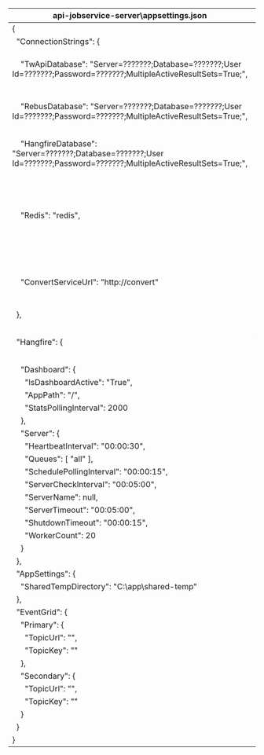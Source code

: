 | api-jobservice-server\appsettings.json                                                                                     | Description                                                      |
|----------------------------------------------------------------------------------------------------------------------------|------------------------------------------------------------------|
| {                                                                                                                          |                                                                  |
|   "ConnectionStrings": {                                                                                                   |                                                                  |
|     "TwApiDatabase": "Server=???????;Database=???????;User Id=???????;Password=???????;MultipleActiveResultSets=True;",    | Login server database SQL connection string.                     |
|     "RebusDatabase": "Server=???????;Database=???????;User Id=???????;Password=???????;MultipleActiveResultSets=True;",    | Rebus database SQL connection string.                            |
|     "HangfireDatabase": "Server=???????;Database=???????;User Id=???????;Password=???????;MultipleActiveResultSets=True;", | Hangfire database SQL connection string.                         |
|     "Redis": "redis",                                                                                                      | Redis connection string - usually just the service name (ex: "redis") in a single-host system. |
|     "ConvertServiceUrl": "http://convert"                                                                                  | This convert service value should be used in most circumstances. |
|   },                                                                                                                       |                                                                  |
|   "Hangfire": {                                                                                                            | Hangfire worker process settings.                                |
|     "Dashboard": {                                                                                                         |                                                                  |
|       "IsDashboardActive": "True",                                                                                         |                                                                  |
|       "AppPath": "/",                                                                                                      |                                                                  |
|       "StatsPollingInterval": 2000                                                                                         |                                                                  |
|     },                                                                                                                     |                                                                  |
|     "Server": {                                                                                                            |                                                                  |
|       "HeartbeatInterval": "00:00:30",                                                                                     |                                                                  |
|       "Queues": [ "all" ],                                                                                                 |                                                                  |
|       "SchedulePollingInterval": "00:00:15",                                                                               |                                                                  |
|       "ServerCheckInterval": "00:05:00",                                                                                   |                                                                  |
|       "ServerName": null,                                                                                                  |                                                                  |
|       "ServerTimeout": "00:05:00",                                                                                         |                                                                  |
|       "ShutdownTimeout": "00:00:15",                                                                                       |                                                                  |
|       "WorkerCount": 20                                                                                                    |                                                                  |
|     }                                                                                                                      |                                                                  |
|   },                                                                                                                       |                                                                  |
|   "AppSettings": {                                                                                                         |                                                                  |
|     "SharedTempDirectory": "C:\\app\\shared-temp"                                                                          |                                                                  |
|   },                                                                                                                       |                                                                  |
|   "EventGrid": {                                                                                                           |                                                                  |
|     "Primary": {                                                                                                           |                                                                  |
|       "TopicUrl": "",                                                                                                      |                                                                  |
|       "TopicKey": ""                                                                                                       |                                                                  |
|     },                                                                                                                     |                                                                  |
|     "Secondary": {                                                                                                         |                                                                  |
|       "TopicUrl": "",                                                                                                      |                                                                  |
|       "TopicKey": ""                                                                                                       |                                                                  |
|     }                                                                                                                      |                                                                  |
|   }                                                                                                                        |                                                                  |
| }                                                                                                                          |                                                                  |
